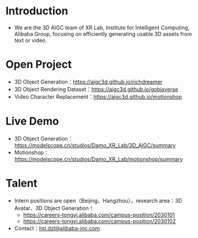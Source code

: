 # Introduction
+ We are the 3D AIGC team of XR Lab, Institute for Intelligent Computing, Alibaba Group, focusing on efficiently generating usable 3D assets from text or video.

# Open Project
+ 3D Object Generation：https://aigc3d.github.io/richdreamer
+ 3D Object Rendering Dataset：https://aigc3d.github.io/gobjaverse
+ Video Character Replacement：https://aigc3d.github.io/motionshop

# Live Demo
+ 3D Object Generation：https://modelscope.cn/studios/Damo_XR_Lab/3D_AIGC/summary
+ Motionshop：https://modelscope.cn/studios/Damo_XR_Lab/motionshop/summary

# Talent
+ Intern positions are open（Beijing、Hangzhou），research area：3D Avatar、3D Object Generation！
  + https://careers-tongyi.alibaba.com/campus-position/2030101
  + https://careers-tongyi.alibaba.com/campus-position/2030102
+ Contact：list.dzl@alibaba-inc.com
